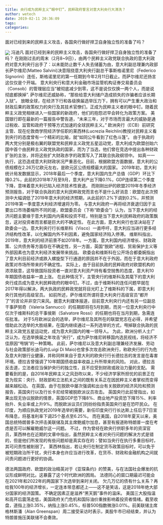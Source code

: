 ```yaml
---
title: 央行成为民粹主义“眼中钉”，民粹政府誓言对意大利央行大清洗？
author: wetech
date: 2019-02-11 20:36:09
tags: 
categories: 
---
```

面对已经到来的民粹主义攻击，各国央行做好捍卫自身独立性的准备了吗？
<!-- more -->
<img align="center" border="0" src="https://imgcdn.yicai.com/uppics/images/2019/02/eb6deec8a26aec5c8b0e813dea75a96c.jpg" />
冯迪凡
面对已经到来的民粹主义攻击，各国央行做好捍卫自身独立性的准备了吗？
在刚刚过去的周末（2月8~9日），由两个民粹主义政党联合执政的意大利政府对意大利央行出手了：以未能防止数千人失去储蓄为由，意大利副总理兼内政部长萨尔维尼(Matteo Salvini)决意阻挠意大利央行副总干事斯格诺里尼（Federico Signorini）连任，斯格诺里尼的第一任期到今年2月11日截止。而萨尔维尼还扬言这仅仅是个开端。
意大利央行和意大利金融市场监管机构证券交易委员会（Consob）的管理层应当“被彻底减少到零，这不是说仅仅换一两个人，而是说彻底都换掉”. 萨尔维尼还威胁称，“那些给意大利储户造成损失的诈骗者应该长期入狱”。
放眼全球，在经济下行和各级换届选举压力下，拥有可以产生重大政治和财政后果的政策权力的央行及其技术官僚们，正成为民粹主义者的眼中钉。随着民粹主义政党相继进入一些国家的新政府，他们的抱怨迟早会转化为政策方案。
美国银行即在最新的一篇报告中警告道，“未来三年，对于市场而言最大的威胁是通过税收、监管和政府干预等方式加速的全球民粹主义。”
欧洲央行（ECB）前研究主管、现在伦敦商学院经济学任职的莱西林(Lucrezia Reichlin)教授对民粹主义看到央行的态度曾有一个精彩的比喻，就“如同公牛看到了红色斗篷”。
由于执政的两大党分别是极右翼的联盟党和民粹主义政党五星运动党，意大利成为欧盟创始六国中首个由民粹主义政党执政的国家，而为了当选，他们曾在竞选中提出各种财政扩张的主张，并将这些扩大财政赤字的政策写入了其联合执政纲领中。
如真一一执行，这恐造成意大利财政状况严重恶化。目前，根据欧盟方面数据，意大利的公债规模在2.26万亿欧元左右，是欧元区公债规模最大的国家。
2019年初，意大利统计局发数据显示，2018年最后一个季度，意大利国内生产总值（GDP）环比下降0.2%，此前的2018年7月至9月，意大利产出下降0.1%，GDP连续第二个季度下降，意味着意大利已陷入经济技术性衰退。
而刚刚出炉的欧盟2019年冬季经济预测报告，对于联合执政的意大利民粹政党而言也不是什么好消息：欧盟在此次预测中大幅调低了2019年意大利的经济预期，从此前的1.2%下调到0.2%，并预测2019年第一季度意大利经济增速将为零。
与意大利政府一再将经济衰退归因于主要出口市场萎缩所不同的是，欧盟委员会（下称“欧委会”）认为，当下意大利的经济问题主要缘于意大利国内内需和投资不旺，特别是当下意大利民粹政府的政策飘忽，这对投资者而言都是巨大的不确定性。
在此方面，意大利央行也坚决站在了欧委会一边。意大利央行行长维斯科（Visco）一直呼吁，意大利应当进行更多经济结构性改革，以化解国内外不利因素，避免国家经济陷入停滞。
维斯科指出，2019年，意大利的经济前景不如2018年。一方面，意大利国内经济增长、财政政策、公共债务等方面存在不确定性，另一方面，英国“脱欧”进程、贸易保护主义等外部因素也为意大利经济发展带来挑战。
欧委会和维斯科在公开场合都委婉指出了意大利目前经济或跌入螺旋型下行通道的原因并不在于外因，而在于意大利政府政策对市场所带来的不确定性。
实际上，由于目前执政的民粹政府对欧盟机构的浓浓敌意，这导致国际投资者一直对意大利资产持有看空抛售的态度，意大利10年期国债收益率一直上涨。
在此种情况下，主管央行的维斯科及其麾下的意大利央行成员成为意大利民粹政府的眼中钉。不过，由于维斯科的连任问题早就在2017年得以解决，两大执政的民粹政党就将目光盯上了维斯科的下属，即意大利央行其他的高级官员。
如前所述，萨尔维尼所谓将意大利央行高级官员“都开了”的言论并非空穴来风。据意大利媒体报道，目前意大利央行内还有另一位副总干事萨努奇（Valeria Sannucci）的任期即将在5月到期，而另一位意大利央行中仅次于维斯科的总干事侯斯（Salvatore Rossi）的任期也将在当月到期，急需连任批准。
对于5月欧洲议会的选举，萨尔维尼及其所在的联盟党志在必得，并希望借助此次选举的大胜结果，在国内继续通过一系列选举的方式，甩掉联合执政的民粹主义政党五星运动党，成为意大利国内的唯一领导人。
为此，欧洲分析人士广泛认为，在选举换届之年攻击“央行”，成为萨尔维尼转移国内选民视线，将经济不佳原因“甩锅”的一种策略。
此前，萨尔维尼以及意大利副总理兼经济发展、劳动与社会政策部长迪马约(Luigi Di Maio)也曾多次攻击欧洲央行，称欧央行的行为危及意大利银行业健康，并称同样来自于意大利的欧央行行长德拉吉的发言是在毒害环境。德拉吉曾强调了10年期国债收益率收益上升所带来的风险。
对此，德拉吉反击道，立法者应当保护央行的独立性，且不应受到财政或政治力量的支配。
需要看到的是，自2016年民粹主义之风劲吹以来，不少经济学家所担忧的前景正在变为现实：央行、财政部和立法机关之间的既有关系正在因民粹主义者掌权而变得越来越松动。
在英国，由于在脱欧中屡次强调和出台有关脱欧的经济风险和预测报告，英国央行以及行长卡尼经常被脱欧派议员攻击。
英国央行此前曾指出，如果出现无协议脱欧的情景，英国GDP恐下降8%、商业地产投资恐下降15%、利率抬升、失业率或上升9%。而脱欧派议员们则纷纷指责英国央行是在恐吓民众。
在印度，为顺应执政党对2019年选举的需要，新任印度央行行长达斯上任后于7日宣布降息，将基准利率下调25个基点至6.25%。
而在美国，自2018年夏天以来，美国总统特朗普多次抨击美联储及其主席鲍威尔加息，甚至有报道称特朗普一度在考虑是否可以解雇鲍威尔这一问题。
不过，作为曾经在欧央行供职多年的资深官员，莱西林也在近期的文章中指出，虽然民粹主义者对央行问题的解决方式是错的，但是他们所发现的有些问题却是真实存在的：譬如当央行在执行多重目标时，其可问责性被削弱了。
莱西林指出，若让央行在制定货币政策目标时，可以免于被短期政治所干扰，央行本身也许应当进行改革，在货币、财政和金融机构之间就问责问题进行更好的协调。
 
 
德法两国政府、欧盟的政治精英对于《亚琛条约》的赞美，与在法国社会爆发的抗议形成鲜明对比。这暴露了这个时代欧洲的困局。
法德同心的窗口期最迟可能会在2021年和2022年的两国家下次选举到来时关闭。
欠几万亿的债有什么关系？再给我100年的经济增长，一定连本带息都还上——这不是笑话，这是2018年绝大部分国家的经济国策。
不确定因素正是滋养“黑天鹅”事件的温床。
美国三大股指温和高开后震荡走低，美国政府关门危机和国际油价重挫影响着投资者情绪。截至收盘，道指上涨0.35%，纳指上涨0.45%，标普500指数微涨0.01%。前美联储主席格林斯潘（Alan Greenspan）周二接受采访时表示，美股牛市已经结束，并认为特朗普施压美联储不会奏效。
